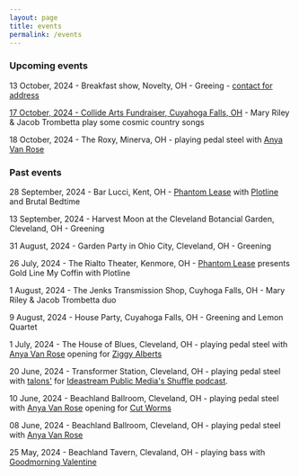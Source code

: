 ```yaml
---
layout: page
title: events
permalink: /events
---
```

### Upcoming events
13 October, 2024 - Breakfast show, Novelty, OH - Greeing - [contact for address](/contact)

[17 October, 2024 - Collide Arts Fundraiser, Cuyahoga Falls, OH](https://www.facebook.com/events/1056899266113451/) - Mary Riley & Jacob Trombetta play some cosmic country songs

18 October, 2024 - The Roxy, Minerva, OH - playing pedal steel with [Anya Van Rose](https://www.anyavanrose.com/)

### Past events
28 September, 2024 - Bar Lucci, Kent, OH - [Phantom Lease](https://sites.google.com/view/phantomlease/home) with [Plotline](https://www.instagram.com/plotline.ak/) and Brutal Bedtime

13 September, 2024 - Harvest Moon at the Cleveland Botancial Garden, Cleveland, OH - Greening

31 August, 2024 - Garden Party in Ohio City, Cleveland, OH - Greening

26 July, 2024 - The Rialto Theater, Kenmore, OH - [Phantom Lease](/projects/phantom_lease) presents Gold Line My Coffin with Plotline

1 August, 2024 - The Jenks Transmission Shop, Cuyhoga Falls, OH - Mary Riley & Jacob Trombetta duo

9 August, 2024 - House Party, Cuyahoga Falls, OH - Greening and Lemon Quartet

1 July, 2024 - The House of Blues, Cleveland, OH - playing pedal steel with [Anya Van Rose](https://www.anyavanrose.com/) opening for [Ziggy Alberts](https://ziggyalberts.com/)

20 June, 2024 - Transformer Station, Cleveland, OH - playing pedal steel with [talons'](https://talons.bandcamp.com/) for [Ideastream Public Media's Shuffle podcast](https://www.npr.org/podcasts/520550717/shuffle).

10 June, 2024 - Beachland Ballroom, Cleveland, OH - playing pedal steel with [Anya Van Rose](https://www.anyavanrose.com/) opening for [Cut Worms](https://www.cut-worms.com/)

08 June, 2024 - Beachland Ballroom, Cleveland, OH - playing pedal steel with [Anya Van Rose](https://www.anyavanrose.com/)

25 May, 2024 - Beachland Tavern, Clevaland, OH - playing bass with [Goodmorning Valentine](https://goodmorningvalentine.bandcamp.com/)